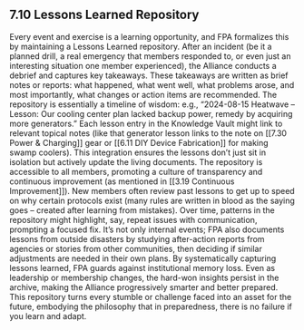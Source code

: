 ## 7.10 Lessons Learned Repository

Every event and exercise is a learning opportunity, and FPA formalizes this by maintaining a Lessons Learned repository. After an incident (be it a planned drill, a real emergency that members responded to, or even just an interesting situation one member experienced), the Alliance conducts a debrief and captures key takeaways. These takeaways are written as brief notes or reports: what happened, what went well, what problems arose, and most importantly, what changes or action items are recommended. The repository is essentially a timeline of wisdom: e.g., “2024-08-15 Heatwave – Lesson: Our cooling center plan lacked backup power, remedy by acquiring more generators.” Each lesson entry in the Knowledge Vault might link to relevant topical notes (like that generator lesson links to the note on [[7.30 Power & Charging]] gear or [[6.11 DIY Device Fabrication]] for making swamp coolers). This integration ensures the lessons don’t just sit in isolation but actively update the living documents. The repository is accessible to all members, promoting a culture of transparency and continuous improvement (as mentioned in [[3.19 Continuous Improvement]]). New members often review past lessons to get up to speed on why certain protocols exist (many rules are written in blood as the saying goes – created after learning from mistakes). Over time, patterns in the repository might highlight, say, repeat issues with communication, prompting a focused fix. It’s not only internal events; FPA also documents lessons from outside disasters by studying after-action reports from agencies or stories from other communities, then deciding if similar adjustments are needed in their own plans. By systematically capturing lessons learned, FPA guards against institutional memory loss. Even as leadership or membership changes, the hard-won insights persist in the archive, making the Alliance progressively smarter and better prepared. This repository turns every stumble or challenge faced into an asset for the future, embodying the philosophy that in preparedness, there is no failure if you learn and adapt.